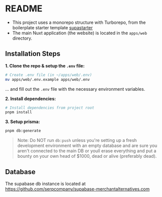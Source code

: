 # README


- This project uses a monorepo structure with Turborepo, from the boilerplate starter template [supastarter](https://supastarter.dev/docs/nuxt)
- The main Nuxt application (the website) is located in the `apps/web` directory.


## Installation Steps

**1. Clone the repo & setup the `.env` file:**
```bash
# Create .env file (in ~/apps/web/.env)
mv apps/web/.env.example apps/web/.env
```
...
and fill out the `.env` file with the necessary environment variables.


**2. Install dependencies:**

```bash
# Install dependencies from project root
pnpm install
```

**3. Setup prisma:**
```bash
pnpm db:generate
```
> Note: Do NOT run `db:push` unless you're setting up a fresh development environment with an empty database and are sure you aren't connected to the main DB or youll erase everything and put a bounty on your own head of $1000, dead or alive (preferably dead).


## Database

The supabase db instance is located at https://github.com/serpcompany/supabase-merchantalternatives.com
